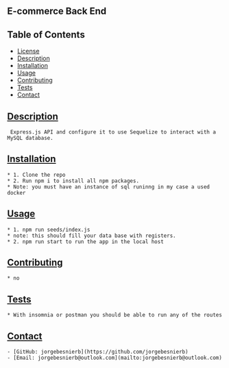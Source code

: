 
  ##  E-commerce Back End

   

  ## Table of Contents
  * [License](#license)
  * [Description](#description)
  * [Installation](#installation)
  * [Usage](#usage)
  * [Contributing](#contributing)
  * [Tests](#tests)
  * [Contact](#contact)
  
   

  ## [Description](#table-of-contents)
     Express.js API and configure it to use Sequelize to interact with a MySQL database.
  
  ## [Installation](#table-of-contents)
    * 1. Clone the repo
    * 2. Run npm i to install all npm packages.
    * Note: you must have an instance of sql runinng in my case a used docker

  ## [Usage](#table-of-contents)
    * 1. npm run seeds/index.js
    * note: this should fill your data base with registers.
    * 2. npm run start to run the app in the local host

  ## [Contributing](#table-of-contents)
    * no

  ## [Tests](#table-of-contents)
    * With insomnia or postman you should be able to run any of the routes
  
  ## [Contact](#table-of-contents)
    - [GitHub: jorgebesnierb](https://github.com/jorgebesnierb)
    - [Email: jorgebesnierb@outlook.com](mailto:jorgebesnierb@outlook.com)
